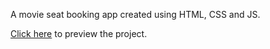 
A movie seat booking app created using HTML, CSS and JS. 

[Click here](http://htmlpreview.github.io/?https://github.com/almayssa/MovieSeatBookingProject/blob/main/index.html) to preview the project.
